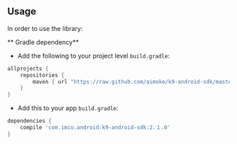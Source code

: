 Usage
-----

In order to use the library:

** Gradle dependency** 

  -  Add the following to your project level `build.gradle`:
 
```gradle
allprojects {
	repositories {
		maven { url "https://raw.github.com/aimoke/k9-android-sdk/master" }
	}
}
```
  -  Add this to your app `build.gradle`:
 
```gradle
dependencies {
	compile 'com.imco.android:k9-android-sdk:2.１.0'
}
```

